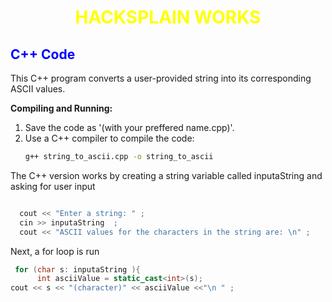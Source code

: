 # <center><span style="color:yellow">HACKSPLAIN WORKS</span></center>
## <span style="color:blue">C++ Code</span>
This C++ program converts a user-provided string into its corresponding ASCII values.

**Compiling and Running:**

1. Save the code as '(with your preffered name.cpp)'.
2. Use a C++ compiler to compile the code:
   ```bash
   g++ string_to_ascii.cpp -o string_to_ascii

The C++ version works by creating a string variable called inputaString and asking for user input
```cpp

  cout << "Enter a string: " ;
  cin >> inputaString  ;
  cout << "ASCII values for the characters in the string are: \n" ;
```
Next, a for loop is run 
```cpp
 for (char s: inputaString ){
      int asciiValue = static_cast<int>(s);
cout << s << "(character)" << asciiValue <<"\n " ;


